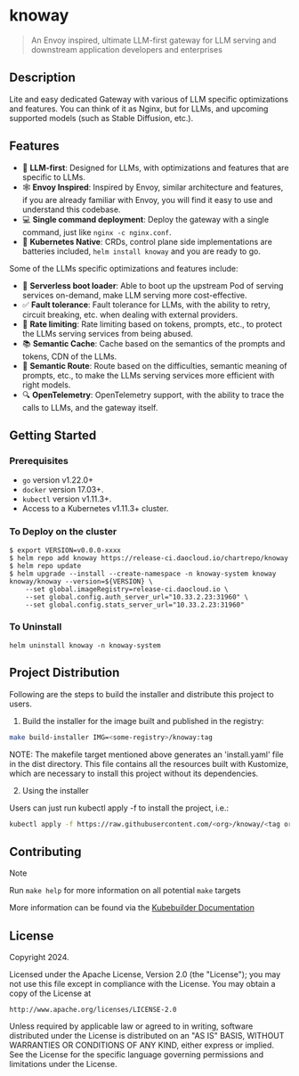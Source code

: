 # knoway

> An Envoy inspired, ultimate LLM-first gateway for LLM serving and downstream application developers and enterprises

## Description

Lite and easy dedicated Gateway with various of LLM specific optimizations and features. You can think of it as Nginx, but for LLMs, and upcoming supported models (such as Stable Diffusion, etc.).

## Features

- 💬 **LLM-first**: Designed for LLMs, with optimizations and features that are specific to LLMs.
- 🕸️ **Envoy Inspired**: Inspired by Envoy, similar architecture and features, if you are already familiar with Envoy, you will find it easy to use and understand this codebase.
- 💻 **Single command deployment**: Deploy the gateway with a single command, just like `nginx -c nginx.conf`.
- 🚢 **Kubernetes Native**: CRDs, control plane side implementations are batteries included, `helm install knoway` and you are ready to go.

Some of the LLMs specific optimizations and features include:

- 👷 **Serverless boot loader**: Able to boot up the upstream Pod of serving services on-demand, make LLM serving more cost-effective.
- ✅ **Fault tolerance**: Fault tolerance for LLMs, with the ability to retry, circuit breaking, etc. when dealing with external providers.
- 🚥 **Rate limiting**: Rate limiting based on tokens, prompts, etc., to protect the LLMs serving services from being abused.
- 📚 **Semantic Cache**: Cache based on the semantics of the prompts and tokens, CDN of the LLMs.
- 📖 **Semantic Route**: Route based on the difficulties, semantic meaning of prompts, etc., to make the LLMs serving services more efficient with right models.
- 🔍 **OpenTelemetry**: OpenTelemetry support, with the ability to trace the calls to LLMs, and the gateway itself.

## Getting Started

### Prerequisites

- `go` version v1.22.0+
- `docker` version 17.03+.
- `kubectl` version v1.11.3+.
- Access to a Kubernetes v1.11.3+ cluster.

### To Deploy on the cluster

```console
$ export VERSION=v0.0.0-xxxx
$ helm repo add knoway https://release-ci.daocloud.io/chartrepo/knoway
$ helm repo update
$ helm upgrade --install --create-namespace -n knoway-system knoway knoway/knoway --version=${VERSION} \
    --set global.imageRegistry=release-ci.daocloud.io \
    --set global.config.auth_server_url="10.33.2.23:31960" \
    --set global.config.stats_server_url="10.33.2.23:31960"
```

### To Uninstall

```console
helm uninstall knoway -n knoway-system
```

## Project Distribution

Following are the steps to build the installer and distribute this project to users.

1. Build the installer for the image built and published in the registry:

```sh
make build-installer IMG=<some-registry>/knoway:tag
```

NOTE: The makefile target mentioned above generates an 'install.yaml'
file in the dist directory. This file contains all the resources built
with Kustomize, which are necessary to install this project without
its dependencies.

2. Using the installer

Users can just run kubectl apply -f <URL for YAML BUNDLE> to install the project, i.e.:

```sh
kubectl apply -f https://raw.githubusercontent.com/<org>/knoway/<tag or branch>/dist/install.yaml
```

## Contributing

> [!NOTE]
> Run `make help` for more information on all potential `make` targets

More information can be found via the [Kubebuilder Documentation](https://book.kubebuilder.io/introduction.html)

## License

Copyright 2024.

Licensed under the Apache License, Version 2.0 (the "License");
you may not use this file except in compliance with the License.
You may obtain a copy of the License at

    http://www.apache.org/licenses/LICENSE-2.0

Unless required by applicable law or agreed to in writing, software
distributed under the License is distributed on an "AS IS" BASIS,
WITHOUT WARRANTIES OR CONDITIONS OF ANY KIND, either express or implied.
See the License for the specific language governing permissions and
limitations under the License.

